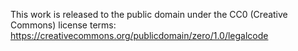This work is released to the public domain under the CC0 (Creative Commons) license terms: https://creativecommons.org/publicdomain/zero/1.0/legalcode